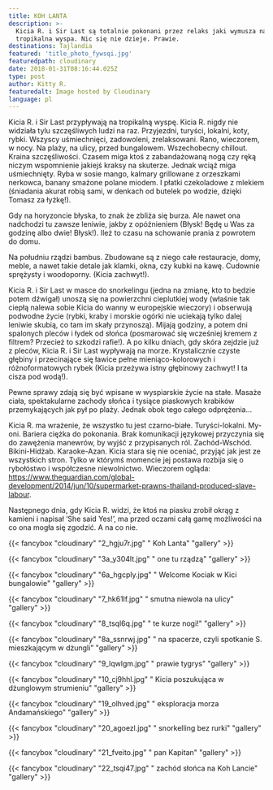 ```yaml
---
title: KOH LANTA
description: >-
  Kicia R. i Sir Last są totalnie pokonani przez relaks jaki wymusza na nich
  tropikalna wyspa. Nic się nie dzieje. Prawie.
destinations: Tajlandia
featured: 'title_photo_fywsqi.jpg'
featuredpath: cloudinary
date: 2018-01-31T08:16:44.025Z
type: post
author: Kitty R.
featuredalt: Image hosted by Cloudinary
language: pl
---
```

Kicia R. i Sir Last przypływają na tropikalną wyspę. Kicia R. nigdy nie widziała tylu szczęśliwych ludzi na raz. Przyjezdni, turyści, lokalni, koty, rybki. Wszyscy uśmiechnięci, zadowoleni, zrelaksowani. Rano, wieczorem, w nocy. Na plaży, na ulicy, przed bungalowem. Wszechobecny chillout. Kraina szczęśliwości. Czasem miga ktoś z zabandażowaną nogą czy ręką niczym wspomnienie jakiejś kraksy na skuterze. Jednak wciąż miga uśmiechnięty. Ryba w sosie mango, kalmary grillowane z orzeszkami nerkowca, banany smażone polane miodem. I płatki czekoladowe z mlekiem (śniadania akurat robią sami, w denkach od butelek po wodzie, dzięki Tomasz za łyżkę!).

Gdy na horyzoncie błyska, to znak że zbliża się burza. Ale nawet ona nadchodzi tu zawsze leniwie, jakby z opóźnieniem (Błysk! Będę u Was za godzinę albo dwie! Błysk!). Ileż to czasu na schowanie prania z powrotem do domu. 

Na południu rządzi bambus. Zbudowane są z niego całe restauracje, domy, meble, a nawet takie detale jak klamki, okna, czy kubki na kawę. Cudownie sprężysty i woodoporny. (Kicia zachwyt!).

Kicia R. i Sir Last w masce do snorkelingu (jedna na zmianę, kto to będzie potem dźwigał) unoszą się na powierzchni cieplutkiej wody (właśnie tak ciepłą nalewa sobie Kicia do wanny w europejskie wieczory) i obserwują podwodne życie (rybki, kraby i morskie ogórki nie uciekają tylko dalej leniwie skubią, co tam im skały przynoszą). Mijają godziny, a potem dni spalonych pleców i łydek od słońca (posmarować się wcześniej kremem z filtrem? Przecież to szkodzi rafie!). A po kilku dniach, gdy skóra zejdzie już z pleców, Kicia R. i Sir Last wypływają na morze. Krystalicznie czyste głębiny i przecinające się ławice pełne mieniąco-kolorowych i różnoformatowych rybek (Kicia przeżywa istny głębinowy zachwyt! I ta cisza pod wodą!).

Pewne sprawy zdają się być wpisane w wyspiarskie życie na stałe. Masaże ciała, spektakularne zachody słońca i tysiące piaskowych krabików przemykających jak pył po plaży. Jednak obok tego całego odprężenia…

Kicia R. ma wrażenie, że wszystko tu jest czarno-białe. Turyści-lokalni. My-oni. Bariera ciężka do pokonania. Brak komunikacji językowej przyczynia się do zawężenia manewrów, by wyjść z przypisanych ról. Zachód-Wschód.  Bikini-Hidżab. Karaoke-Azan. Kicia stara się nie oceniać, przyjąć jak jest ze wszystkich stron. Tylko w którymś momencie jej postawa rozbija się o rybołóstwo i współczesne niewolnictwo. Wieczorem ogląda: https://www.theguardian.com/global-development/2014/jun/10/supermarket-prawns-thailand-produced-slave-labour. 

Następnego dnia,  gdy Kicia R. widzi, że ktoś na piasku zrobił okrąg z kamieni i napisał ‘She said Yes!’, ma przed oczami całą gamę możliwości na co ona mogła się zgodzić. A na co nie.

{{< fancybox "cloudinary" "2_hgju7r.jpg" "   Koh Lanta" "gallery" >}}

{{< fancybox "cloudinary" "3a_y304lt.jpg" "   one tu rządzą" "gallery" >}}

{{< fancybox "cloudinary" "6a_hgcply.jpg" "   Welcome Kociak w Kici bungalowie" "gallery" >}}

{{< fancybox "cloudinary" "7_hk61lf.jpg" "   smutna niewola na ulicy" "gallery" >}}

{{< fancybox "cloudinary" "8_tsql6q.jpg" "   te kurze nogi!" "gallery" >}}

{{< fancybox "cloudinary" "8a_ssnrwj.jpg" "   na spacerze, czyli spotkanie S. mieszkającym w dżungli" "gallery" >}}

{{< fancybox "cloudinary" "9_lqwlgm.jpg" "   prawie tygrys" "gallery" >}}

{{< fancybox "cloudinary" "10_cj9hhl.jpg" "   Kicia poszukująca w dżunglowym strumieniu" "gallery" >}}

{{< fancybox "cloudinary" "19_olhved.jpg" "   eksploracja morza Andamańskiego" "gallery" >}}

{{< fancybox "cloudinary" "20_agoezl.jpg" "   snorkelling bez rurki" "gallery" >}}

{{< fancybox "cloudinary" "21_fveito.jpg" "   pan Kapitan" "gallery" >}}

{{< fancybox "cloudinary" "22_tsqi47.jpg" "   zachód słońca na Koh Lancie" "gallery" >}}
